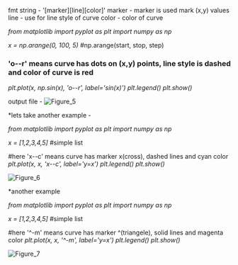 fmt string - '[marker][line][color]'
marker - marker is used mark (x,y) values
line - use for line style of curve
color - color of curve

_from matplotlib import pyplot as plt
import numpy as np_

_x = np.arange(0, 100, 5)_  #np.arange(start, stop, step)

### 'o--r' means curve has dots on (x,y) points, line style is dashed and color of curve is red
_plt.plot(x, np.sin(x), 'o--r', label='sin(x)')
plt.legend()
plt.show()_

output file - 
![Figure_5](https://user-images.githubusercontent.com/100432854/159161287-317798c2-5890-4c29-902f-97bed58a076a.png)


*lets take another example - 

_from matplotlib import pyplot as plt
import numpy as np_
 
_x = [1,2,3,4,5]_ #simple list

#here 'x--c' means curve has marker x(cross), dashed lines and cyan color
_plt.plot(x, x, 'x--c', label='y=x')
plt.legend()
plt.show()_

![Figure_6](https://user-images.githubusercontent.com/100432854/159161761-5182ea84-6347-42f2-906a-e1e884b5a5a8.png)

*another example

_from matplotlib import pyplot as plt
import numpy as np_
 
_x = [1,2,3,4,5]_ #simple list

#here '^-m' means curve has marker ^(triangele), solid lines and magenta color
_plt.plot(x, x, '^-m', label='y=x')
plt.legend()
plt.show()_

![Figure_7](https://user-images.githubusercontent.com/100432854/159162044-b072f4a3-236b-45ef-93b3-64ff3a321a60.png)

